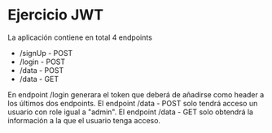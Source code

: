 # Ejercicio JWT

La aplicación contiene en total 4 endpoints

- /signUp - POST
- /login - POST
- /data - POST
- /data - GET

En endpoint /login generara el token que deberá de añadirse como header a los últimos dos endpoints.
El endpoint /data - POST solo tendrá acceso un usuario con role igual a "admin".
El endpoint /data - GET solo obtendrá la información a la que el usuario tenga acceso.
